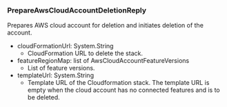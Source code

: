### PrepareAwsCloudAccountDeletionReply
Prepares AWS cloud account for deletion and initiates deletion of the account.

- cloudFormationUrl: System.String
  - CloudFormation URL to delete the stack.
- featureRegionMap: list of AwsCloudAccountFeatureVersions
  - List of feature versions.
- templateUrl: System.String
  - Template URL of the Cloudformation stack. The template URL is empty when the cloud account has no connected features and is to be deleted.
